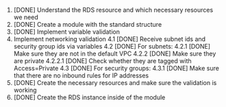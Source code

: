 1. [DONE] Understand the RDS resource and which necessary resources we need
2. [DONE] Create a module with the standard structure
3. [DONE] Implement variable validation
4. Implement networking validation
    4.1 [DONE] Receive subnet ids and security group ids via variables
    4.2 [DONE] For subnets:
        4.2.1 [DONE] Make sure they are not in the default VPC
        4.2.2 [DONE] Make sure they are private
            4.2.2.1 [DONE] Check whether they are tagged with Access=Private
    4.3 [DONE] For security groups:
        4.3.1 [DONE] Make sure that there are no inbound rules for IP addresses
5. [DONE] Create the necessary resources and make sure the validation is working
6. [DONE] Create the RDS instance inside of the module